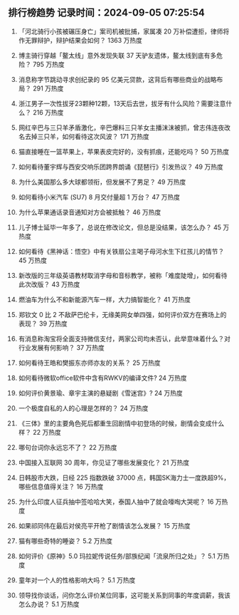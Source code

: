 
## 排行榜趋势 记录时间：2024-09-05 07:25:54
  
  1. 「河北骑行小孩被碾压身亡」案司机被批捕，家属凑 20 万补偿遭拒，律师将作无罪辩护，辩护结果会如何？ 1363 万热度
    
  2. 博主骑行穿越「鳌太线」意外发现失联 37 天驴友遗体，鳌太线到底有多危险？ 795 万热度
    
  3. 消息称字节跳动寻求创纪录的 95 亿美元贷款，这背后有哪些商业的战略布局？ 291 万热度
    
  4. 浙江男子一次性拔牙23颗种12颗，13天后去世，拔牙有什么风险？需要注意什么？ 216 万热度
    
  5. 网红辛巴与三只羊矛盾激化，辛巴爆料三只羊女主播沫沫被抓，曾志伟连夜改名去掉三只羊，如何看待这次风波？ 171 万热度
    
  6. 猫直接睡在一篮苹果上，苹果表皮完好的，没有抓痕，还能吃吗？ 50 万热度
    
  7. 如何看待董宇辉与西安交响乐团跨界朗诵《琵琶行》引发热议？ 49 万热度
    
  8. 为什么美国那么多大球都领衔，但发展不了男足？ 49 万热度
    
  9. 如何看待小米汽车 (SU7) 8 月交付量超 1 万台？ 47 万热度
    
  10. 为什么苹果通话录音通知对方会被抵触？ 46 万热度
    
  11. 儿子博士延毕一年多了，总说在修改论文，但总是没结果，该怎么办？ 45 万热度
    
  12. 如何看待《黑神话：悟空》中有关铁扇公主喝子母河水生下红孩儿的情节？ 45 万热度
    
  13. 新改版的三年级英语教材取消字母和音标教学，被称「难度陡增」，如何看待此次改版？ 43 万热度
    
  14. 燃油车为什么不和新能源汽车一样，大力搞智能化？ 41 万热度
    
  15. 郑钦文 0 比 2 不敌萨巴伦卡，无缘美网女单四强，如何评价双方在赛场上的表现？ 39 万热度
    
  16. 有消息称淘宝将全面支持微信支付，两家公司均未否认，此举意味着什么？对行业发展有何影响？ 37 万热度
    
  17. 如何看待王皓和樊振东亦师亦友的关系？ 25 万热度
    
  18. 如何看待微软office软件中含有RWKV的编译文件? 24 万热度
    
  19. 如何评价黄景瑜、章宇主演的悬疑剧《雪迷宫》? 24 万热度
    
  20. 一个极度自私的人的心理是怎样的？ 24 万热度
    
  21. 《三体》里的主要角色死后都重生回剧情中初登场的时候，剧情会变成什么样？ 22 万热度
    
  22. 哪句台词你永远忘不了？ 22 万热度
    
  23. 中国接入互联网 30 周年，你见证了哪些发展变化？ 21 万热度
    
  24. 日韩股市大跌，日经 225 指数跌破 37000 点，韩国SK海力士一度跌超9%，哪些信息值得关注？ 16 万热度
    
  25. 为什么印度人征兵抽中签哈哈大笑，泰国人抽中了就会嚎啕大哭呢？ 16 万热度
    
  26. 如果祁同伟在最后对侯亮平开枪了剧情该怎么发展？ 15 万热度
    
  27. 猫有哪些奇特的睡姿？ 5.2 万热度
    
  28. 如何评价《原神》5.0 玛拉妮传说任务/部族纪闻「流泉所归之处」？ 5.1 万热度
    
  29. 童年对一个人的性格影响大吗？ 5.1 万热度
    
  30. 领导找你谈话，问你怎么评价某位同事，这可能关系到同事的年度调薪，我该怎么办说？ 5.1 万热度
    